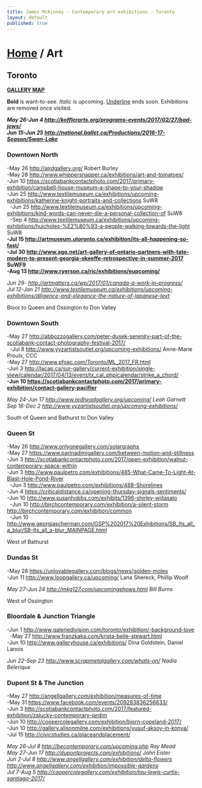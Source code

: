 ```yaml
---
title: James McKinney - Contemporary art exhibitions - Toronto
layout: default
published: true
---
```


# [Home](/) / Art

## Toronto

**[GALLERY MAP](https://www.google.com/maps/d/u/0/edit?mid=1sMiga7vQsqWdqEVQCqHsxjX2jeU)**

<p><span class="glyphicon glyphicon-info-sign" aria-hidden="true"></span> <strong>Bold</strong> is want-to-see. <em>Italic</em> is upcoming. <u>Underline</u> ends soon. Exhibitions are removed once visited.</p>

_**May 26-Jun 4 <http://kofflerarts.org/programs-events/2017/02/27/bad-jews/>**_  
_**Jun 15-Jun 25 <http://national.ballet.ca/Productions/2016-17-Season/Swan-Lake>**_  

### Downtown North

-May 26 <http://airdgallery.org/> Robert Burley  
-May 28 <http://www.whippersnapper.ca/exhibitions/art-and-tomatoes/>  
-Jun 10 <https://scotiabankcontactphoto.com/2017/primary-exhibition/campbell-house-museum-a-shape-to-your-shadow>  
-Jun 25 <http://www.textilemuseum.ca/exhibitions/upcoming-exhibitions/katherine-knight-portraits-and-collections> SuW8  
  -Jun 25 <http://www.textilemuseum.ca/exhibitions/upcoming-exhibitions/kind-words-can-never-die-a-personal-collection-of> SuW8  
  -Sep 4 <http://www.textilemuseum.ca/exhibitions/upcoming-exhibitions/huicholes-%E2%80%93-a-people-walking-towards-the-light> SuW8  
**-Jul 15 <http://artmuseum.utoronto.ca/exhibition/its-all-happening-so-fast/>**  
**-Jul 30 <http://www.ago.net/art-gallery-of-ontario-partners-with-tate-modern-to-present-georgia-okeeffe-retrospective-in-summer-2017> SuWF9**  
**-Aug 13 <http://www.ryerson.ca/ric/exhibitions/eupcoming/>**  

_Jun 29- <http://artmatters.ca/wp/2017/01/canada-a-work-in-progress/>_  
_Jul 12-Jan 21 <http://www.textilemuseum.ca/exhibitions/upcoming-exhibitions/diligence-and-elegance-the-nature-of-japanese-text>_  

<span class="glyphicon glyphicon-info-sign" aria-hidden="true"></span> Bloor to Queen and Ossington to Don Valley

### Downtown South

-May 27 <http://abbozzogallery.com/peter-dusek-serenity-part-of-the-scotiabank-contact-photography-festival-2017/>  
  -Jul 8 <http://www.yyzartistsoutlet.org/upcoming-exhibitions/> Anne-Marie Proulx, CCC  
-May 27 <http://www.pfoac.com/Toronto/ML_2017_FR.html>  
-Jun 3 <http://lacap.ca/sur-gallery/current-exhibition/single-view/calendar/2017/04/13/event/tx_cal_phpicalendar/strike_a_chord/>  
**-Jun 10 <https://scotiabankcontactphoto.com/2017/primary-exhibition/contact-gallery-pacifier>**  

_May 24-Jun 17 <http://www.redheadgallery.org/upcoming/> Leah Garnett_  
_Sep 16-Dec 2 <http://www.yyzartistsoutlet.org/upcoming-exhibitions/>_  

<span class="glyphicon glyphicon-info-sign" aria-hidden="true"></span> South of Queen and Bathurst to Don Valley

### Queen St

-May 26 <http://www.onlyonegallery.com/solargraphs>  
-May 27 <https://www.parinadimigallery.com/between-motion-and-stillness>  
-Jun 3 <http://scotiabankcontactphoto.com/2017/open-exhibition/walnut-contemporary-space-within>  
-Jun 3 <http://www.paulpetro.com/exhibitions/485-What-Came-To-Light-At-Blast-Hole-Pond-River>  
  -Jun 3 <http://www.paulpetro.com/exhibitions/488-Shorelines>  
-Jun 4 <https://criticaldistance.ca/opening-thursday-signals-sentiments/>  
-Jun 10 <http://www.susanhobbs.com/exhibits/1396-shirley-wiitasalo>  
  -Jun 10 <http://birchcontemporary.com/exhibition/a-silent-storm> <http://birchcontemporary.com/exhibition/common>  
  -Jun 10 <http://www.georgiascherman.com/GSP%202017%20Exhibitions/SB_Its_all_a_blur/SB-Its_all_a-blur_MAINPAGE.html>  

<span class="glyphicon glyphicon-info-sign" aria-hidden="true"></span> West of Bathurst

### Dundas St

-May 28 <https://unlovablegallery.com/blogs/news/golden-moles>  
-Jun 11 <http://www.loopgallery.ca/upcoming/> Lana Shereck, Phillip Woolf  

_May 27-Jun 24 <http://mkg127.com/upcomingshows.html> Bill Burns_  

<span class="glyphicon glyphicon-info-sign" aria-hidden="true"></span> West of Ossington

### Bloordale & Junction Triangle

-Jun 1 <http://www.galeriedivision.com/toronto/exhibition/-background-love>  
  -May 27 <http://www.franzkaka.com/krista-belle-stewart.html>  
-Jun 10 <http://www.galleryhouse.ca/exhibitions/> Dina Goldstein, Daniel Lanois  

_Jun 22-Sep 23 <http://www.scrapmetalgallery.com/whats-on/> Nadia Belerique_  

### Dupont St & The Junction

-May 27 <http://angellgallery.com/exhibition/measures-of-time>  
-May 31 <https://www.facebook.com/events/209283836256633/>  
-Jun 3 <http://scotiabankcontactphoto.com/2017/featured-exhibition/zalucky-contemporary-jardim>  
-Jun 10 <http://coopercolegallery.com/exhibition/bjorn-copeland-2017/>  
-Jun 10 <http://gallery.alisonmilne.com/exhibitions/yusuf-aksoy-in-konya/>  
-Jul 15 <http://civicstudies.ca/placeandplacement/>  

_May 26-Jul 8 <http://becontemporary.com/upcoming.php> Ray Mead_  
_May 27-Jun 17 <http://dupontprojects.com/exhibitions/> John Eisler_  
_Jun 2-Jul 8 <http://www.angellgallery.com/exhibition/delta-flowers> <http://www.angellgallery.com/exhibition/impossible-gardens>_  
_Jul 7-Aug 5 <http://coopercolegallery.com/exhibition/tau-lewis-curtis-santiago-2017/>_  
